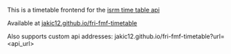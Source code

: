 This is a timetable frontend for the [isrm time table api](https://github.com/plojyon/timetable_scraper)

Available at [jakic12.github.io/fri-fmf-timetable](jakic12.github.io/fri-fmf-timetable)

Also supports custom api addresses:
jakic12.github.io/fri-fmf-timetable?url=<api_url>
